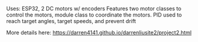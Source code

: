 Uses: ESP32, 2 DC motors w/ encoders
Features two motor classes to control the motors, module class to coordinate the motors. PID used to reach target angles, target speeds, and prevent drift

More details here: https://darren4141.github.io/darrenliusite2/project2.html

